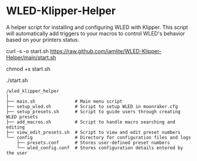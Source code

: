 # WLED-Klipper-Helper

A helper script for installing and configuring WLED with Klipper.
This script will automatically add triggers to your macros to control WLED's behavior based on your printers status. 


curl -s -o start.sh https://raw.github.com/iamlite/WLED-Klipper-Helper/main/start.sh

chmod +x start.sh

./start.sh

```
/wled_klipper_helper
│
├── main.sh               # Main menu script
├── setup_wled.sh         # Script to setup WLED in moonraker.cfg
├── setup_presets.sh      # Script to guide users through creating WLED presets
├── add_macros.sh         # Script to handle macro searching and editing
├── view_edit_presets.sh  # Script to view and edit preset numbers
└── config                # Directory for configuration files and logs
    ├── presets.conf      # Stores user-defined preset numbers
    └── wled_config.conf  # Stores configuration details entered by the user
```